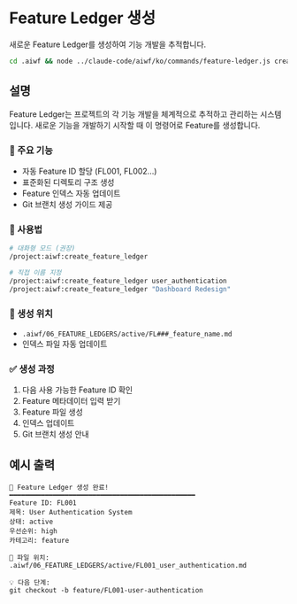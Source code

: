 # Feature Ledger 생성

새로운 Feature Ledger를 생성하여 기능 개발을 추적합니다.

```bash
cd .aiwf && node ../claude-code/aiwf/ko/commands/feature-ledger.js create "$@"
```

## 설명

Feature Ledger는 프로젝트의 각 기능 개발을 체계적으로 추적하고 관리하는 시스템입니다. 새로운 기능을 개발하기 시작할 때 이 명령어로 Feature를 생성합니다.

### 🎯 주요 기능
- 자동 Feature ID 할당 (FL001, FL002...)
- 표준화된 디렉토리 구조 생성
- Feature 인덱스 자동 업데이트
- Git 브랜치 생성 가이드 제공

### 📝 사용법
```bash
# 대화형 모드 (권장)
/project:aiwf:create_feature_ledger

# 직접 이름 지정
/project:aiwf:create_feature_ledger user_authentication
/project:aiwf:create_feature_ledger "Dashboard Redesign"
```

### 📂 생성 위치
- `.aiwf/06_FEATURE_LEDGERS/active/FL###_feature_name.md`
- 인덱스 파일 자동 업데이트

### ✅ 생성 과정
1. 다음 사용 가능한 Feature ID 확인
2. Feature 메타데이터 입력 받기
3. Feature 파일 생성
4. 인덱스 업데이트
5. Git 브랜치 생성 안내

## 예시 출력
```
🎯 Feature Ledger 생성 완료!
━━━━━━━━━━━━━━━━━━━━━━━━━━━━━━━━━━━━━━━━━━━━━━━
Feature ID: FL001
제목: User Authentication System
상태: active
우선순위: high
카테고리: feature

📁 파일 위치: .aiwf/06_FEATURE_LEDGERS/active/FL001_user_authentication.md

💡 다음 단계:
git checkout -b feature/FL001-user-authentication
```